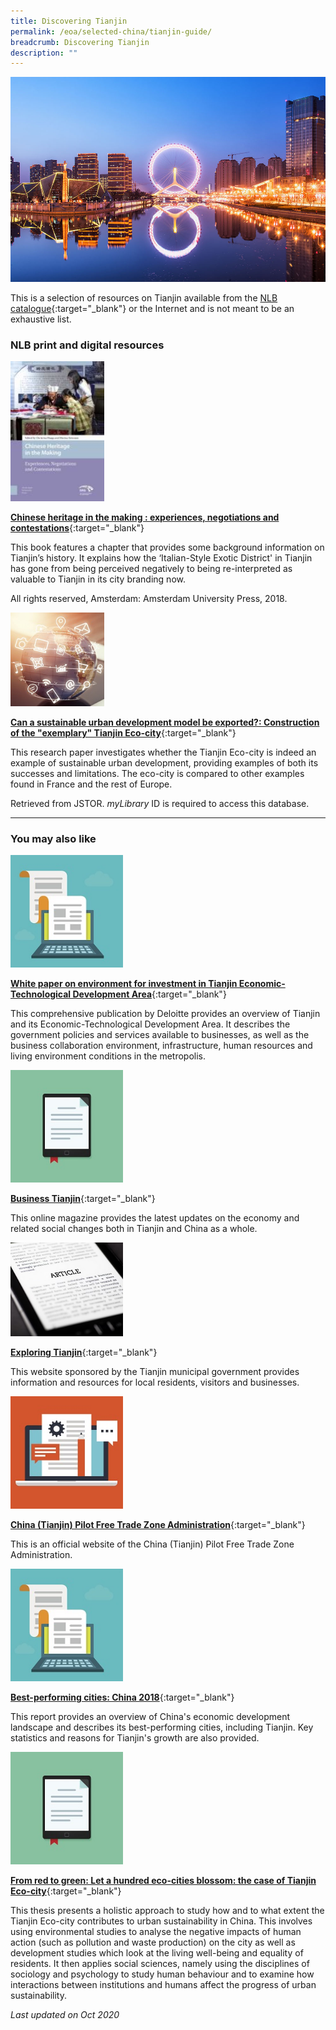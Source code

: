 ```yaml
---
title: Discovering Tianjin
permalink: /eoa/selected-china/tianjin-guide/
breadcrumb: Discovering Tianjin
description: ""
---
```




<img src="\images\eoa\china selected\tianjin-guide.jpg" alt="tianjin guide banner" style="width:800px;" />

This is a selection of resources on Tianjin available from the [NLB catalogue](http://catalogue.nlb.gov.sg/){:target="_blank"} or the Internet and is not meant to be an exhaustive list.

### **NLB print and digital resources**

<img src="/images/book-covers/Chinese-heritage-in-the-making.jpg" style="width:150px;" />

[**Chinese heritage in the making : experiences, negotiations and contestations**](https://eservice.nlb.gov.sg/item_holding.aspx?bid=204377516){:target="_blank"}

This book features a chapter that provides some background information on Tianjin’s history. It explains how the ‘Italian-Style Exotic District' in Tianjin has gone from being perceived negatively to being re-interpreted as valuable to Tianjin in its city branding now.

All rights reserved, Amsterdam: Amsterdam University Press, 2018.

<img src="/images/resources/Database 1.jpg" style="width:150px;" />

[**Can a sustainable urban development model be exported?: Construction of the "exemplary" Tianjin Eco-city**](https://eresources.nlb.gov.sg/Main/browse/resource/1322){:target="_blank"}

This research paper investigates whether the Tianjin Eco-city is indeed an example of sustainable urban development, providing examples of both its successes and limitations. The eco-city is compared to other examples found in France and the rest of Europe. 

Retrieved from JSTOR. <i>myLibrary</i> ID is required to access this database.

---

### **You may also like**

<img src="/images/resources/Article 1.jpg" style="width:180px;" />

[**White paper on environment for investment in Tianjin Economic-Technological Development Area**](https://www2.deloitte.com/content/dam/Deloitte/us/Documents/about-deloitte/us-mfg-tianjin-economic-technological-development-area.pdf){:target="_blank"}

This comprehensive publication by Deloitte provides an overview of Tianjin and its Economic-Technological Development Area. It describes the government policies and services available to businesses, as well as the business collaboration environment, infrastructure, human resources and living environment conditions in the metropolis.

<img src="/images/resources/Article 2.jpg" style="width:180px;" />

[**Business Tianjin**](https://www.businesstianjin.com/){:target="_blank"}

This online magazine provides the latest updates on the economy and related social changes both in Tianjin and China as a whole. 

<img src="/images/resources/Article 3.jpg" style="width:180px;" />

[**Exploring Tianjin**](http://www.chinadaily.com.cn/m/tianjin2012/){:target="_blank"}

This website sponsored by the Tianjin municipal government provides information and resources for local residents, visitors and businesses.

<img src="/images/resources/Article 4.jpg" style="width:180px;" />

[**China (Tianjin) Pilot Free Trade Zone Administration**](http://en.china-tjftz.gov.cn/){:target="_blank"}

This is an official website of the China (Tianjin) Pilot Free Trade Zone Administration.

<img src="/images/resources/Article 1.jpg" style="width:180px;" />

[**Best-performing cities: China 2018**](https://milkeninstitute.org/sites/default/files/reports-pdf/BPCC-China.pdf){:target="_blank"}

This report provides an overview of China's economic development landscape and describes its best-performing cities, including Tianjin. Key statistics and reasons for Tianjin's growth are also provided. 

<img src="/images/resources/Article 2.jpg" style="width:180px;" />

[**From red to green: Let a hundred eco-cities blossom: the case of Tianjin Eco-city**](https://dspace.library.uu.nl/bitstream/handle/1874/330488/final%20version%20thesis%20Tianjin%20Eco-city%20%28Pien%2C%20Bacchus%20and%20Anne%20Lotte%29.pdf?sequence=2&isAllowed=y){:target="_blank"}

This thesis presents a holistic approach to study how and to what extent the Tianjin Eco-city contributes to urban sustainability in China. This involves using environmental studies to analyse the negative impacts of human action (such as pollution and waste production) on the city as well as development studies which look at the living well-being and equality of residents. It then applies social sciences, namely using the disciplines of sociology and psychology to study human behaviour and to examine how interactions between institutions and humans affect the progress of urban sustainability.



*Last updated on Oct 2020*